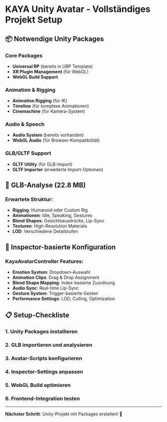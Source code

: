 # KAYA Unity Avatar - Vollständiges Projekt Setup

## 📦 Notwendige Unity Packages

### Core Packages
- **Universal RP** (bereits in URP Template)
- **XR Plugin Management** (für WebGL)
- **WebGL Build Support**

### Animation & Rigging
- **Animation Rigging** (für IK)
- **Timeline** (für komplexe Animationen)
- **Cinemachine** (für Kamera-System)

### Audio & Speech
- **Audio System** (bereits vorhanden)
- **WebGL Audio** (für Browser-Kompatibilität)

### GLB/GLTF Support
- **GLTF Utility** (für GLB-Import)
- **GLTF Importer** (erweiterte Import-Optionen)

## 🎯 GLB-Analyse (22.8 MB)

### Erwartete Struktur:
- **Rigging**: Humanoid oder Custom Rig
- **Animationen**: Idle, Speaking, Gestures
- **Blend Shapes**: Gesichtsausdrücke, Lip-Sync
- **Texturen**: High-Resolution Materials
- **LOD**: Verschiedene Detailstufen

## 🔧 Inspector-basierte Konfiguration

### KayaAvatarController Features:
- **Emotion System**: Dropdown-Auswahl
- **Animation Clips**: Drag & Drop Assignment
- **Blend Shape Mapping**: Index-basierte Zuordnung
- **Audio Sync**: Real-time Lip-Sync
- **Gesture System**: Trigger-basierte Gesten
- **Performance Settings**: LOD, Culling, Optimization

## 📋 Setup-Checkliste

### 1. Unity Packages installieren
### 2. GLB importieren und analysieren
### 3. Avatar-Scripts konfigurieren
### 4. Inspector-Settings anpassen
### 5. WebGL Build optimieren
### 6. Frontend-Integration testen

---
**Nächster Schritt**: Unity-Projekt mit Packages erstellen! 🚀

